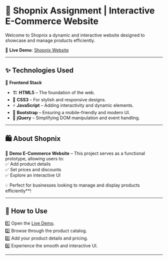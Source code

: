 
# 🚀 **Shopnix Assignment** | Interactive E-Commerce Website  

Welcome to Shopnix a dynamic and interactive website designed to showcase and manage products efficiently.  

🔗 **Live Demo**: [Shopnix Website](https://hsmallikarjun.github.io/CloudnixAssesment/)  

---

## ✨ **Technologies Used**  

🚀 **Frontend Stack**  
- 🏗 **HTML5** – The foundation of the web.  
- 🎨 **CSS3** – For stylish and responsive designs.  
- ⚡ **JavaScript** – Adding interactivity and dynamic elements.  
- 📱 **Bootstrap** – Ensuring a mobile-friendly and modern UI.  
- 🔄 **jQuery** – Simplifying DOM manipulation and event handling.  

---

## 🛍 **About Shopnix**  

🔹 **Demo E-Commerce Website** – This project serves as a functional prototype, allowing users to:  
✅ Add product details  
✅ Set prices and discounts  
✅ Explore an interactive UI  

💡 Perfect for businesses looking to manage and display products efficiently**!  

---

## 📌 **How to Use**  
1️⃣ Open the [Live Demo](https://hsmallikarjun.github.io/CloudnixAssesment/).  
2️⃣ Browse through the product catalog.  
3️⃣ Add your product details and pricing.  
4️⃣ Experience the smooth and interactive UI.  

---
